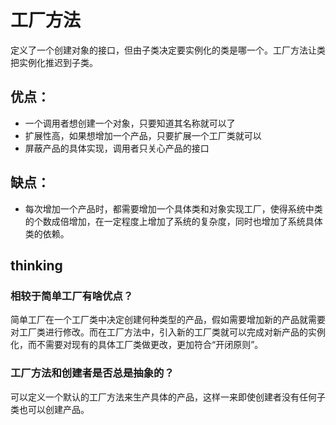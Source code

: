 # 工厂方法
定义了一个创建对象的接口，但由子类决定要实例化的类是哪一个。工厂方法让类把实例化推迟到子类。
## 优点： 
* 一个调用者想创建一个对象，只要知道其名称就可以了
* 扩展性高，如果想增加一个产品，只要扩展一个工厂类就可以
* 屏蔽产品的具体实现，调用者只关心产品的接口
## 缺点：
* 每次增加一个产品时，都需要增加一个具体类和对象实现工厂，使得系统中类的个数成倍增加，在一定程度上增加了系统的复杂度，同时也增加了系统具体类的依赖。
## thinking
### 相较于简单工厂有啥优点？
简单工厂在一个工厂类中决定创建何种类型的产品，假如需要增加新的产品就需要对工厂类进行修改。而在工厂方法中，引入新的工厂类就可以完成对新产品的实例化，而不需要对现有的具体工厂类做更改，更加符合“开闭原则”。
### 工厂方法和创建者是否总是抽象的？
可以定义一个默认的工厂方法来生产具体的产品，这样一来即使创建者没有任何子类也可以创建产品。